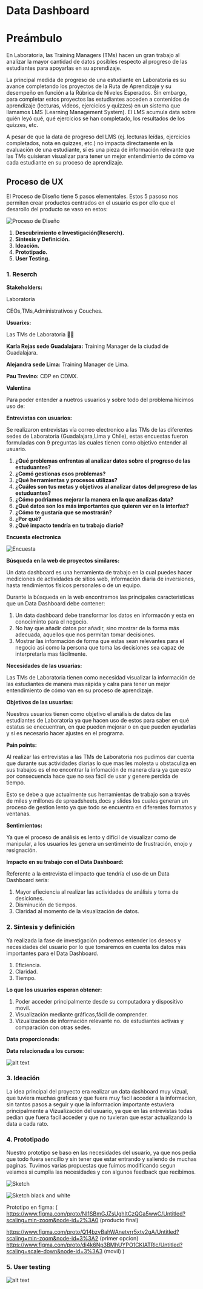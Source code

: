 # **Data Dashboard**

# **Preámbulo**
En Laboratoria, las Training Managers (TMs) hacen un gran trabajo al analizar la mayor cantidad de datos posibles respecto al progreso de las estudiantes para apoyarlas en su aprendizaje.

La principal medida de progreso de una estudiante en Laboratoria es su avance completando los proyectos de la Ruta de Aprendizaje y su desempeño en función a la Rúbrica de Niveles Esperados. Sin embargo, para completar estos proyectos las estudiantes acceden a contenidos de aprendizaje (lecturas, videos, ejercicios y quizzes) en un sistema que llamamos LMS (Learning Management System). El LMS acumula data sobre quién leyó qué, qué ejercicios se han completado, los resultados de los quizzes, etc.

A pesar de que la data de progreso del LMS (ej. lecturas leídas, ejercicios completados, nota en quizzes, etc.) no impacta directamente en la evaluación de una estudiante, sí es una pieza de información relevante que las TMs quisieran visualizar para tener un mejor entendimiento de cómo va cada estudiante en su proceso de aprendizaje.



## **Proceso de UX**

El Proceso de Diseño tiene 5 pasos elementales. Estos 5 pasoso nos permiten crear productos centrados en el usuario es por ello
que el desarollo del producto se vaso en estos:

![Proceso de Diseño](/ux/imag/ux.png)

 1. **Descubrimiento e Investigación(Reserch).**
 2. **Síntesis y Definición.**
 3. **Ideación.**
 4. **Prototipado.**
 5. **User Testing.**






### **1. Reserch**


__Stakeholders:__

Laboratoria

CEOs,TMs,Administrativos y Couches.

__Usuarixs:__  

Las TMs de Laboratoria 👩‍💻

**Karla Rejas sede Guadalajara:** Training Manager de la ciudad de Guadalajara.

**Alejandra sede Lima:** Training Manager de Lima.

**Pau Trevino:** CDP en CDMX.

**Valentina**

Para poder entender a nuetros usuarios y sobre todo del problema hicimos uso de:

__Entrevistas con usuarios:__

Se realizaron entrevistas vía correo electronico a las TMs de las diferentes sedes de Laboratoria (Guadalajara,Lima y Chile), estas encuestas
fueron formuladas con 9 preguntas las cuales tienen como objetivo entender al usuario.

1. **¿Qué problemas enfrentas al analizar datos sobre el progreso de las estuduantes?**
2. **¿Comó gestionas esos problemas?**
3. **¿Qué herramientas y procesos utilizas?**
4. **¿Cuáles son tus metas y objetivos al analizar datos del progreso de las estuduantes?**
5. **¿Cómo podriamos mejorar la manera en la que analizas data?**
6. **¿Qué datos son los más importantes que quieren ver en la interfaz?**
7. **¿Cómo te gustaría que se mostrarán?**
8. **¿Por qué?**
9. **¿Qué impacto tendría en tu trabajo diario?**

__Encuesta electronica__

 ![Encuesta](/ux/imag/encuesta.gif)


 __Búsqueda en la web de proyectos similares:__

 Un data dashboard es una herramienta de trabajo en la cual puedes hacer mediciones de actividades de sitios web, información diaria de inversiones,
 hasta rendimientos físicos personales o de un equipo.

 Durante la búsqueda en la web encontramos las principales caracteristicas que un Data Dashboard debe contener:

 1. Un data dashboard debe transformar los datos en informacón y esta en conociminto para el negocio.
 2. No hay que añadir datos por añadir, sino mostrar de la forma más adecuada, aquellos que nos permitan tomar decisiones.
 3. Mostrar las información de forma que estas sean relevantes para el negocio asi como la persona que toma las decisiones sea
 capaz de interpretarla mas fácilmente.


__Necesidades de las usuarias:__

Las TMs de Laboratoria tienen como necesidad visualizar la información de las estudiantes de manera mas rápida y calra
para tener un mejor entendimiento de cómo van en su proceso de aprendizaje.


__Objetivos de las usuarias:__

Nuestros usuarios tienen como objetivo el análisis de datos de las estudiantes de Laboratoria ya que hacen uso de estos para saber en qué estatus se enecuentran, en que pueden mejorar o en que pueden ayudarlas  y si es necesario hacer ajustes en el programa.


__Pain points:__

Al realizar las entrevistas a las TMs de Laboratoria nos pudimos dar cuenta que durante sus actividades diarias lo que mas les molesta u
obstaculiza en sus trabajos es el no encontrar la infomación de manera clara ya que esto por consecuencia hace que no sea fácil de usar y
genere perdida de tiempo.

Esto se debe a que actualmente sus herramientas de trabajo son a través de miles y millones de spreadsheets,docs y slides los cuales generan
un proceso de gestion lento ya que todo se encuentra en diferentes formatos y ventanas.

__Sentimientos:__

Ya que el proceso de análisis es lento y difícil de visualizar como de manipular, a los usuarios les genera un sentimeinto de frustración, enojo y resignación.


__Impacto en su trabajo con el Data Dashboard:__

Referente a la entrevista el impacto que tendría el uso de un Data Dashboard sería:

1. Mayor efieciencia al realizar las actividades de análisis y toma de desiciones.
2. Disminución de tiempos.
3. Claridad al momento de la visualización de datos.



### **2. Síntesis y definición**

Ya realizada la fase de investigación podremos entender los deseos y necesidades del usuario por lo que tomaremos en cuenta los datos más importantes  para el Data Dashboard.

1. Eficiencia.
2. Claridad.
3. Tiempo.


__Lo que los usuarios esperan obtener:__

1. Poder acceder principalmente desde su computadora y dispositivo movil.
2. Visualización mediante gráficas,fácil de comprender.
3. Vizualización de información relevante no. de estudiantes activas y comparación con otras sedes.



__Data proporcionada:__

__Data relacionada a los cursos:__

![alt text](/ux/imag/data.png)




### **3. Ideación**
La idea principal del proyecto era realizar un data dashboard muy vizual, que tuviera muchas graficas y que fuera muy facil acceder a la informacion, sin tantos pasos a seguir y que la informacion importante estuviera principalmente a Vizualización del usuario, ya que en las entrevistas todas pedian que fuera facil acceder y que no tuvieran que estar actualizando la data a cada rato.

### **4. Prototipado**
Nuestro prototipo se baso en las necesidades del usuario, ya que nos pedia que todo fuera sencillo y sin tener que estar entrando y saliendo de muchas paginas. Tuvimos varias propuestas que fuimos modificando segun veiamos si cumplia las necesidades y con algunos feedback que recibimos.



![Sketch](/ux/imag/giphy.gif)

![Sketch black and white](/ux/imag/sketch.gif)

Prototipo en figma: (
  https://www.figma.com/proto/NI1SBmGJZsUghItCzQGa5wwC/Untitled?scaling=min-zoom&node-id=2%3A0 (producto final)

  https://www.figma.com/proto/Q14bzvBahWAnetvrr5xtv2gA/Untitled?scaling=min-zoom&node-id=3%3A2 (primer opcion)
  https://www.figma.com/proto/di4k6Np3BMhUYPO1CKIATRlc/Untitled?scaling=scale-down&node-id=3%3A3 (movil)
  )

### **5. User testing**
![alt text](/ux/imag/web.gif)
